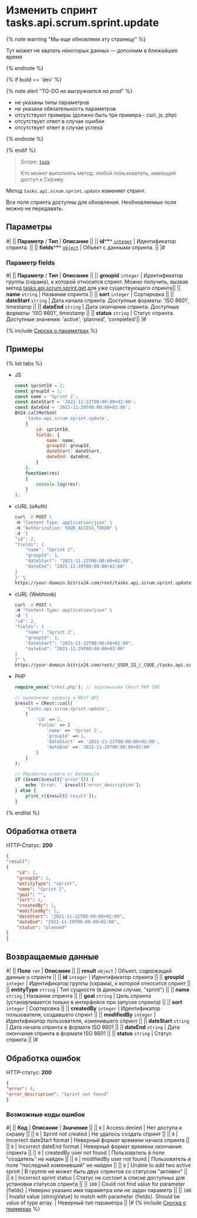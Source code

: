 # Изменить спринт tasks.api.scrum.sprint.update

{% note warning "Мы еще обновляем эту страницу" %}

Тут может не хватать некоторых данных — дополним в ближайшее время

{% endnote %}

{% if build == 'dev' %}

{% note alert "TO-DO _не выгружается на prod_" %}

- не указаны типы параметров
- не указана обязательность параметров
- отсутствуют примеры (должно быть три примера - curl, js, php)
- отсутствует ответ в случае ошибки
- отсутствует ответ в случае успеха
 
{% endnote %}

{% endif %}

> Scope: [`task`](../../../scopes/permissions.md)
>
> Кто может выполнять метод: любой пользователь, имеющий доступ к Скраму

Метод `tasks.api.scrum.sprint.update` изменяет спринт.

Все поля спринта доступны для обновления. Необновляемые поля можно не передавать.

## Параметры

#|
|| **Параметр** / **Тип** | **Описание** ||
|| **id^*^**
[`integer`](../../../data-types.md) | Идентификатор спринта. ||
|| **fields^*^**
[`object`](../../../data-types.md) | Объект с данными спринта. ||
|#

### Параметр fields

#|
|| **Параметр** / **Тип** | **Описание** ||
|| **groupId** `integer` | Идентификатор группы (скрама), к которой относится спринт. Можно получить, вызвав метод [tasks.api.scrum.sprint.get](./tasks-api-scrum-sprint-get.md) для уже существующего спринта||
|| **name** `string` | Название спринта ||
|| **sort** `integer` | Сортировка ||
|| **dateStart** `string` | Дата начала спринта. Доступные форматы: 'ISO 8601', timestamp ||
|| **dateEnd** `string` | Дата окончания спринта. Доступные форматы: 'ISO 8601', timestamp ||
|| **status** `string` | Статус спринта. Доступные значения: 'active', 'planned', 'completed'||
|#


{% include [Сноска о параметрах](../../../../_includes/required.md) %}

## Примеры

{% list tabs %}

- JS

    ```js
    const sprintId = 2;
    const groupId = 1;
    const name = 'Sprint 2';
    const dateStart = '2021-11-22T00:00:00+02:00';
    const dateEnd = '2021-11-29T00:00:00+02:00';
    BX24.callMethod(
        'tasks.api.scrum.sprint.update',
        {
            id: sprintId,
            fields: {
                name: name,
                groupId: groupId,
                dateStart: dateStart,
                dateEnd: dateEnd,
            }
        },
        function(res)
        {
            console.log(res);
        }
    );
    ```

- cURL (oAuth)

    ```bash
    curl -X POST \
    -H "Content-Type: application/json" \
    -H "Authorization: YOUR_ACCESS_TOKEN" \
    -d '{
    "id": 2,
    "fields": {
        "name": "Sprint 2",
        "groupId": 1,
        "dateStart": "2021-11-22T00:00:00+02:00",
        "dateEnd": "2021-11-29T00:00:00+02:00"
    }
    }' \
    https://your-domain.bitrix24.com/rest/tasks.api.scrum.sprint.update
    ```

- cURL (Webhook)

    ```bash
    curl -X POST \
    -H "Content-Type: application/json" \
    -d '{
    "id": 2,
    "fields": {
        "name": "Sprint 2",
        "groupId": 1,
        "dateStart": "2021-11-22T00:00:00+02:00",
        "dateEnd": "2021-11-29T00:00:00+02:00"
    }
    }' \
    https://your-domain.bitrix24.com/rest/_USER_ID_/_CODE_/tasks.api.scrum.sprint.update
    ```

- PHP

    ```php
    require_once('crest.php'); // подключение CRest PHP SDK

    // выполнение запроса к REST API
    $result = CRest::call(
        'tasks.api.scrum.sprint.update',
        [
            'id' => 2,
            'fields' => [
                'name' => 'Sprint 2',
                'groupId' => 1,
                'dateStart' => '2021-11-22T00:00:00+02:00',
                'dateEnd' => '2021-11-29T00:00:00+02:00'
            ]
        ]
    );

    // Обработка ответа от Битрикс24
    if (isset($result['error'])) {
        echo 'Error: '.$result['error_description'];
    } else {
        print_r($result['result']);
    }
    ```

{% endlist %}

## Обработка ответа

HTTP-Статус: **200**

```json
{
"result":
{
    "id": 2,
    "groupId": 1,
    "entityType": "sprint",
    "name": "Sprint 2",
    "goal": "",
    "sort": 1,
    "createdBy": 1,
    "modifiedBy": 1,
    "dateStart": "2021-11-22T00:00:00+02:00",
    "dateEnd": "2021-11-29T00:00:00+02:00",
    "status": "planned"
}
}
```

## Возвращаемые данные

#|
|| **Поле** `тип` | **Описание** ||
|| **result** `object` | Объект, содержащий данные о спринте ||
|| **id** `integer` | Идентификатор спринта ||
|| **groupId** `integer` | Идентификатор группы (скрама), к которой относится спринт ||
|| **entityType** `string` | Тип сущности (в данном случае, "sprint") ||
|| **name** `string` | Название спринта ||
|| **goal** `string` | Цель спринта (устанавливается только в интерфейсе при запуске спринта) ||
|| **sort** `integer` | Сортировка ||
|| **createdBy** `integer` | Идентификатор пользователя, создавшего спринт ||
|| **modifiedBy** `integer` | Идентификатор пользователя, изменившего спринт ||
|| **dateStart** `string` | Дата начала спринта в формате ISO 8601 ||
|| **dateEnd** `string` | Дата окончания спринта в формате ISO 8601 ||
|| **status** `string` | Статус спринта ||
|#

## Обработка ошибок

HTTP-статус: **200**

```json
{
"error": 0,
"error_description": "Sprint not found"
}
```

### Возможные коды ошибок

#|
|| **Код** | **Описание** | **Значение** ||
|| `0` | Access denied | Нет доступа к скраму ||
|| `0` | Sprint not created | Не удалось создать спринт ||
|| `0` | Incorrect dateStart format | Неверный формат времени начала спринта ||
|| `0` | Incorrect dateEnd format | Неверный формат времени окончания спринта ||
|| `0` | createdBy user not found | Пользователь в поле "создатель" не найден ||
|| `0` | modifiedBy user not found | Пользователь в поле "последний изменивший" не найден ||
|| `0` | Unable to add two active sprint | В группе не может быть двух спринтов со статусом "активен" ||
|| `0` | Incorrect sprint status | Статус не состоит в списке доступных для установки статусов спринта ||
|| `100` | Could not find value for parameter {fields} | Неверно указано имя параметра или не задан параметр ||
|| `100` | Invalid value {stringValue} to match with parameter {fields}. Should be value of type array. | Неверный тип параметра ||
|#
{% include [Сноска о примерах](../../../../_includes/examples.md) %}